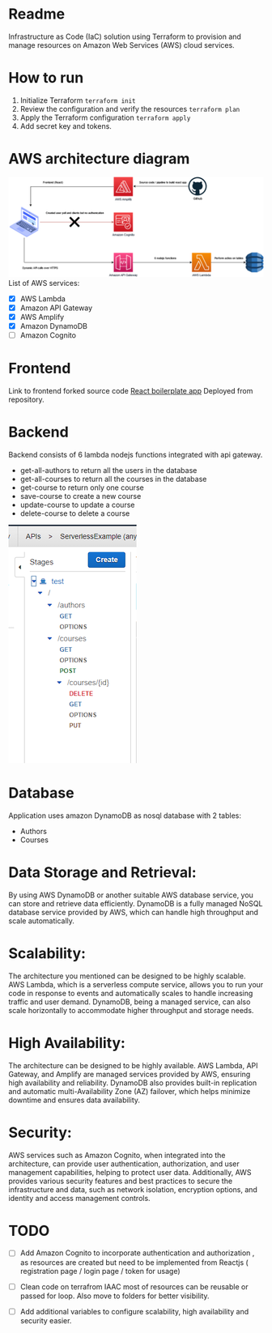 # Readme
Infrastructure as Code (IaC) solution using Terraform to provision and manage resources on Amazon Web Services (AWS) cloud services.
# How to run 
1. Initialize Terraform `terraform init`
2. Review the configuration and verify the resources `terraform plan`
3. Apply the Terraform configuration `terraform apply`
4. Add secret key and tokens.
# AWS architecture diagram
![](src/architecture.png)
List of AWS services:
- [x] AWS Lambda
- [x] Amazon API Gateway
- [x] AWS Amplify
- [x] Amazon DynamoDB
- [ ] Amazon Cognito
# Frontend
Link to frontend forked source code [React boilerplate app](https://github.com/karolrav/React-front)
Deployed from repository.
# Backend
Backend consists of 6 lambda nodejs functions integrated with api gateway.

* get-all-authors to return all the users in the database
* get-all-courses to return all the courses in the database
* get-course to return only one course
* save-course to create a new course
* update-course to update a course
* delete-course to delete a course

 ![](src/api_gateway.png) 
# Database
Application uses amazon DynamoDB as nosql database with 2 tables: 
* Authors
* Courses


# Data Storage and Retrieval:
By using AWS DynamoDB or another suitable AWS database service, you can store and retrieve data efficiently. DynamoDB is a fully managed NoSQL database service provided by AWS, which can handle high throughput and scale automatically.

# Scalability: 
The architecture you mentioned can be designed to be highly scalable. AWS Lambda, which is a serverless compute service, allows you to run your code in response to events and automatically scales to handle increasing traffic and user demand. DynamoDB, being a managed service, can also scale horizontally to accommodate higher throughput and storage needs.

# High Availability:
The architecture can be designed to be highly available. AWS Lambda, API Gateway, and Amplify are managed services provided by AWS, ensuring high availability and reliability. DynamoDB also provides built-in replication and automatic multi-Availability Zone (AZ) failover, which helps minimize downtime and ensures data availability.

# Security: 
AWS services such as Amazon Cognito, when integrated into the architecture, can provide user authentication, authorization, and user management capabilities, helping to protect user data. Additionally, AWS provides various security features and best practices to secure the infrastructure and data, such as network isolation, encryption options, and identity and access management controls.

# TODO
- [ ] Add Amazon Cognito to incorporate authentication and authorization , as resources are created but need to be implemented from Reactjs ( registration page / login page / token for usage)
- [ ] Clean code on terrafrom IAAC most of resources can be reusable or passed for loop. Also move to folders for better visibility.
- [ ] Add additional variables to configure scalability, high availability and security easier.

